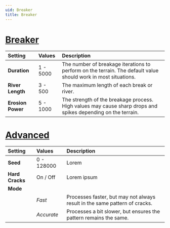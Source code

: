 ```yaml
---
uid: Breaker
title: Breaker
---
```


# [Breaker](#tab/tabid-a)
| Setting           | Values   | Description                                                                                                    |
| :---------------- | :------- | :------------------------------------------------------------------------------------------------------------- |
| **Duration**      | 1 - 5000 | The number of breakage iterations to perform on the terrain. The default value should work in most situations. |
| **River Length**  | 3 - 500  | The maximum length of each break or river.                                                                     |
| **Erosion Power** | 5 - 1000 | The strength of the breakage process. High values may cause sharp drops and spikes depending on the terrain.   |

# [Advanced](#tab/tabid-b)
| Setting         | Values     | Description                                                                |
| :-------------- | :--------- | :------------------------------------------------------------------------- |
| **Seed**        | 0 - 128000 | Lorem                                                                      |
| **Hard Cracks** | On / Off   | Lorem ipsum                                                                |
| **Mode**        |            |
|                 | *Fast*     | Processes faster, but may not always result in the same pattern of cracks. |
|                 | *Accurate* | Processes a bit slower, but ensures the pattern remains the same.          |




